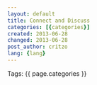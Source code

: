```yaml
---
layout: default
title: Connect and Discuss
categories: [{categories}]
created: 2013-06-28
changed: 2013-06-28
post_author: critzo
lang: {lang}
---
```

 <div class="tags">Tags: {{ page.categories }}</div>